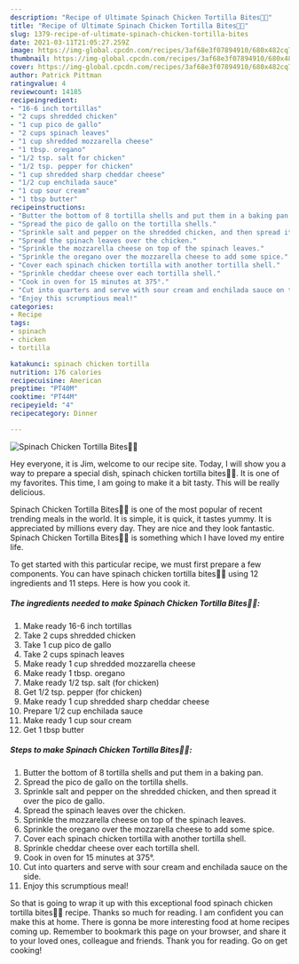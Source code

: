 ```yaml
---
description: "Recipe of Ultimate Spinach Chicken Tortilla Bites🍞😋"
title: "Recipe of Ultimate Spinach Chicken Tortilla Bites🍞😋"
slug: 1379-recipe-of-ultimate-spinach-chicken-tortilla-bites
date: 2021-03-11T21:05:27.259Z
image: https://img-global.cpcdn.com/recipes/3af68e3f07894910/680x482cq70/spinach-chicken-tortilla-bites🍞😋-recipe-main-photo.jpg
thumbnail: https://img-global.cpcdn.com/recipes/3af68e3f07894910/680x482cq70/spinach-chicken-tortilla-bites🍞😋-recipe-main-photo.jpg
cover: https://img-global.cpcdn.com/recipes/3af68e3f07894910/680x482cq70/spinach-chicken-tortilla-bites🍞😋-recipe-main-photo.jpg
author: Patrick Pittman
ratingvalue: 4
reviewcount: 14185
recipeingredient:
- "16-6 inch tortillas"
- "2 cups shredded chicken"
- "1 cup pico de gallo"
- "2 cups spinach leaves"
- "1 cup shredded mozzarella cheese"
- "1 tbsp. oregano"
- "1/2 tsp. salt for chicken"
- "1/2 tsp. pepper for chicken"
- "1 cup shredded sharp cheddar cheese"
- "1/2 cup enchilada sauce"
- "1 cup sour cream"
- "1 tbsp butter"
recipeinstructions:
- "Butter the bottom of 8 tortilla shells and put them in a baking pan."
- "Spread the pico de gallo on the tortilla shells."
- "Sprinkle salt and pepper on the shredded chicken, and then spread it over the pico de gallo."
- "Spread the spinach leaves over the chicken."
- "Sprinkle the mozzarella cheese on top of the spinach leaves."
- "Sprinkle the oregano over the mozzarella cheese to add some spice."
- "Cover each spinach chicken tortilla with another tortilla shell."
- "Sprinkle cheddar cheese over each tortilla shell."
- "Cook in oven for 15 minutes at 375°."
- "Cut into quarters and serve with sour cream and enchilada sauce on the side."
- "Enjoy this scrumptious meal!"
categories:
- Recipe
tags:
- spinach
- chicken
- tortilla

katakunci: spinach chicken tortilla 
nutrition: 176 calories
recipecuisine: American
preptime: "PT40M"
cooktime: "PT44M"
recipeyield: "4"
recipecategory: Dinner

---
```



![Spinach Chicken Tortilla Bites🍞😋](https://img-global.cpcdn.com/recipes/3af68e3f07894910/680x482cq70/spinach-chicken-tortilla-bites🍞😋-recipe-main-photo.jpg)

Hey everyone, it is Jim, welcome to our recipe site. Today, I will show you a way to prepare a special dish, spinach chicken tortilla bites🍞😋. It is one of my favorites. This time, I am going to make it a bit tasty. This will be really delicious.



Spinach Chicken Tortilla Bites🍞😋 is one of the most popular of recent trending meals in the world. It is simple, it is quick, it tastes yummy. It is appreciated by millions every day. They are nice and they look fantastic. Spinach Chicken Tortilla Bites🍞😋 is something which I have loved my entire life.


To get started with this particular recipe, we must first prepare a few components. You can have spinach chicken tortilla bites🍞😋 using 12 ingredients and 11 steps. Here is how you cook it.

<!--inarticleads1-->

##### The ingredients needed to make Spinach Chicken Tortilla Bites🍞😋:

1. Make ready 16-6 inch tortillas
1. Take 2 cups shredded chicken
1. Take 1 cup pico de gallo
1. Take 2 cups spinach leaves
1. Make ready 1 cup shredded mozzarella cheese
1. Make ready 1 tbsp. oregano
1. Make ready 1/2 tsp. salt (for chicken)
1. Get 1/2 tsp. pepper (for chicken)
1. Make ready 1 cup shredded sharp cheddar cheese
1. Prepare 1/2 cup enchilada sauce
1. Make ready 1 cup sour cream
1. Get 1 tbsp butter




<!--inarticleads2-->

##### Steps to make Spinach Chicken Tortilla Bites🍞😋:

1. Butter the bottom of 8 tortilla shells and put them in a baking pan.
1. Spread the pico de gallo on the tortilla shells.
1. Sprinkle salt and pepper on the shredded chicken, and then spread it over the pico de gallo.
1. Spread the spinach leaves over the chicken.
1. Sprinkle the mozzarella cheese on top of the spinach leaves.
1. Sprinkle the oregano over the mozzarella cheese to add some spice.
1. Cover each spinach chicken tortilla with another tortilla shell.
1. Sprinkle cheddar cheese over each tortilla shell.
1. Cook in oven for 15 minutes at 375°.
1. Cut into quarters and serve with sour cream and enchilada sauce on the side.
1. Enjoy this scrumptious meal!




So that is going to wrap it up with this exceptional food spinach chicken tortilla bites🍞😋 recipe. Thanks so much for reading. I am confident you can make this at home. There is gonna be more interesting food at home recipes coming up. Remember to bookmark this page on your browser, and share it to your loved ones, colleague and friends. Thank you for reading. Go on get cooking!
